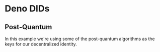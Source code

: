 # Deno DIDs

## Post-Quantum

In this example we're using some of the post-quantum algorithms as the keys for our decentralized identity.
